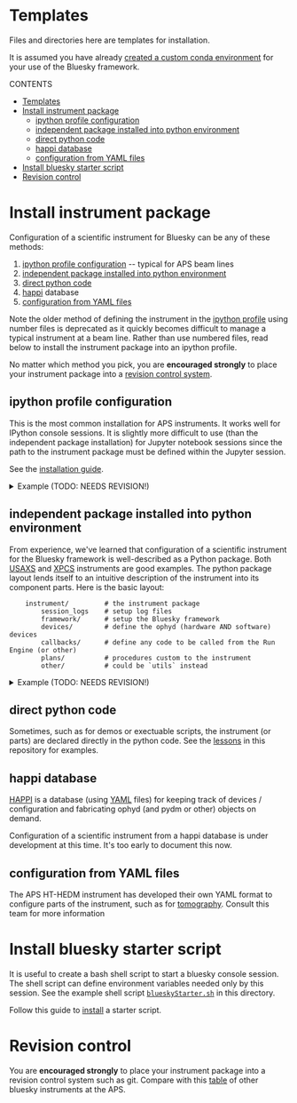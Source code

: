 # Templates

Files and directories here are templates for installation.

It is assumed you have already [created a custom conda
environment](/install/README.md#activate-conda-base-environment) for your use of
the Bluesky framework.

CONTENTS

- [Templates](#templates)
- [Install instrument package](#install-instrument-package)
  - [ipython profile configuration](#ipython-profile-configuration)
  - [independent package installed into python environment](#independent-package-installed-into-python-environment)
  - [direct python code](#direct-python-code)
  - [happi database](#happi-database)
  - [configuration from YAML files](#configuration-from-yaml-files)
- [Install bluesky starter script](#install-bluesky-starter-script)
- [Revision control](#revision-control)

# Install instrument package

Configuration of a scientific instrument for Bluesky can be any of these methods:

1. [ipython profile configuration](#ipython-profile-configuration) -- typical for APS beam lines
1. [independent package installed into python environment](#independent-package-installed-into-python-environment)
1. [direct python code](#direct-python-code)
1. [happi](https://pcdshub.github.io/happi) database
1. [configuration from YAML files](configuration-from-YAML-files)

Note the older method of defining the instrument in the
[ipython profile](https://ipython.readthedocs.io/en/stable/config/intro.html#profiles)
using number files is deprecated as it quickly becomes difficult to manage
a typical instrument at a beam line.  Rather than use numbered files, read below to
install the instrument package into an ipython profile.

No matter which method you pick, you are **encouraged strongly** to place your
instrument package into a [revision control
system](https://github.com/BCDA-APS/use_bluesky/wiki#aps-list).

## ipython profile configuration

This is the most common installation for APS instruments.  It works well
for IPython console sessions.  It is slightly more difficult to use (than the
independent package installation) for Jupyter notebook sessions since the path
to the instrument package must be defined within the Jupyter session.

See the [installation guide](/install/README.md).

<details>
<summary>Example (TODO: NEEDS REVISION!)</summary>

2021-02-21 -- The new installation requires these instructions to be re-written.

```
(base) jemian@wow ~/.ipython/profile_testing $ ./install_startup.sh 45ID WNI wnicat
Extracting instrument package template: '/home/beams1/JEMIAN/.ipython/profile_bluesky/2021_1_startup.tar.gz'
Installing to IPython profile directory: '/home/beams1/JEMIAN/.ipython/profile_bluesky'
setting beam line name: 45ID
setting instrument name: WNI
setting databroker catalog: wnicat
editing starter shell script: /home/beams1/JEMIAN/.ipython/profile_bluesky/startup/blueskyStarter.sh
IPython directory: /home/beams1/JEMIAN/.ipython
IPython profile: testing
```

It's a good idea to soft link the starter script `blueskyStarter.sh` into
the `~/bin` directory (or some directory on the exectuable PATH) with a name
that shows the instrument it provides.

    cd ~/bin
    ln -s /home/beams1/JEMIAN/.ipython/profile_bluesky/startup/blueskyStarter.sh ./blueskyWNI.sh

NOTE:  If you do not have an Anaconda python distribution on path
`/APSshare/anaconda3/x86_64`, you will need to change the
`CONDA_ACTIVATE` variable in `startup/blueskyStarter.sh` to fit your system.

</details>

## independent package installed into python environment

From experience, we've learned that configuration of a scientific instrument
for the Bluesky framework is well-described as a Python package.  Both
[USAXS](https://github.com/APS-USAXS/ipython-usaxs/tree/main/profile_bluesky/startup/instrument)
and [XPCS](https://github.com/aps-8id-dys/ipython-8idiuser/tree/main/profile_bluesky/startup/instrument)
instruments are good examples.  The python package layout lends itself
to an intuitive description of the instrument into its component parts.  Here
is the basic layout:

```
    instrument/         # the instrument package
        session_logs    # setup log files
        framework/      # setup the Bluesky framework
        devices/        # define the ophyd (hardware AND software) devices
        callbacks/      # define any code to be called from the Run Engine (or other)
        plans/          # procedures custom to the instrument
        other/          # could be `utils` instead
```

<details>
<summary>Example (TODO: NEEDS REVISION!)</summary>

2021-02-21 -- The new installation requires these instructions to be re-written.

Use these bash commands to download and install the instrument package
template as an independent source code directory.

```
bash
mkdir ~/bluesky    # or your directory of choice
cd ~/bluesky
export URL=https://raw.githubusercontent.com/BCDA-APS/use_bluesky/main/templates/
wget ${URL}/instrument_template.tar.gz
tar xzf instrument_template.tar.gz
/bin/rm  -rf instrument_template.tar.gz
mv ./instrument_template/instrument .
mv ./instrument_template/setup.py .
mv ./instrument_template/README.md .
mv instrument_template/blueskyStarter.sh ~/bin/blueskyStarter.sh
/bin/rm -rf instrument_template
conda activate bluesky_2020_9
pip install -e .
```

</details>

## direct python code

Sometimes, such as for demos or exectuable scripts, the instrument
(or parts) are declared directly in the python code.  See the
[lessons](/lessons/README.md) in this repository for examples.

## happi database

[HAPPI](https://pcdshub.github.io/happi) is a database (using
[YAML](https://yaml.org/) files) for keeping track of
devices / configuration and fabricating ophyd (and pydm or other) objects on demand.

Configuration of a scientific instrument from a happi database is
under development at this time.  It's too early to document this now.

## configuration from YAML files

The APS HT-HEDM instrument has developed their own YAML
format to configure parts of the instrument, such as for
[tomography](https://github.com/aps-ht-hedm/jupyter-ht-hedm/blob/master/seisidd/config/tomo_devices.yml).  Consult this team for more information


# Install bluesky starter script

It is useful to create a bash shell script to start a bluesky
console session.  The shell script can define environment variables
needed only by this session.  See the example shell script
[`blueskyStarter.sh`](/templates/example_blueskyStarter.sh) in this directory.

Follow this guide to [install](/install.README.md#install-starter-script) a
starter script.

# Revision control

You are **encouraged strongly** to place your instrument package
into a revision control system such as git.  Compare with this
[table](https://github.com/BCDA-APS/use_bluesky/wiki#aps-list) of
other bluesky instruments at the APS.
